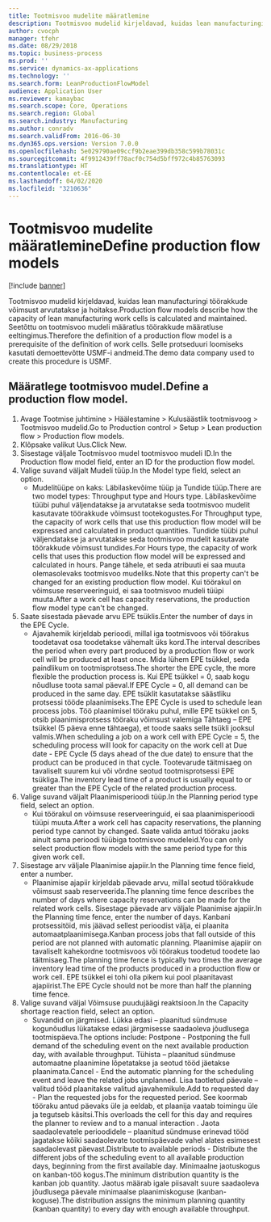 ```yaml
---
title: Tootmisvoo mudelite määratlemine
description: Tootmisvoo mudelid kirjeldavad, kuidas lean manufacturingi töörakkude võimsust arvutatakse ja hoitakse.
author: cvocph
manager: tfehr
ms.date: 08/29/2018
ms.topic: business-process
ms.prod: ''
ms.service: dynamics-ax-applications
ms.technology: ''
ms.search.form: LeanProductionFlowModel
audience: Application User
ms.reviewer: kamaybac
ms.search.scope: Core, Operations
ms.search.region: Global
ms.search.industry: Manufacturing
ms.author: conradv
ms.search.validFrom: 2016-06-30
ms.dyn365.ops.version: Version 7.0.0
ms.openlocfilehash: 5e029790ae09ccf9b2eae399db358c599b78031c
ms.sourcegitcommit: 4f9912439ff78acf0c754d5bff972c4b85763093
ms.translationtype: HT
ms.contentlocale: et-EE
ms.lasthandoff: 04/02/2020
ms.locfileid: "3210636"
---
```

# <a name="define-production-flow-models"></a><span data-ttu-id="1b614-103">Tootmisvoo mudelite määratlemine</span><span class="sxs-lookup"><span data-stu-id="1b614-103">Define production flow models</span></span>

[!include [banner](../../includes/banner.md)]

<span data-ttu-id="1b614-104">Tootmisvoo mudelid kirjeldavad, kuidas lean manufacturingi töörakkude võimsust arvutatakse ja hoitakse.</span><span class="sxs-lookup"><span data-stu-id="1b614-104">Production flow models describe how the capacity of lean manufacturing work cells is calculated and maintained.</span></span> <span data-ttu-id="1b614-105">Seetõttu on tootmisvoo mudeli määratlus töörakkude määratluse eeltingimus.</span><span class="sxs-lookup"><span data-stu-id="1b614-105">Therefore the definition of a production flow model is a prerequisite of the definition of work cells.</span></span> <span data-ttu-id="1b614-106">Selle protseduuri loomiseks kasutati demoettevõtte USMF-i andmeid.</span><span class="sxs-lookup"><span data-stu-id="1b614-106">The demo data company used to create this procedure is USMF.</span></span>


## <a name="define-a-production-flow-model"></a><span data-ttu-id="1b614-107">Määratlege tootmisvoo mudel.</span><span class="sxs-lookup"><span data-stu-id="1b614-107">Define a production flow model.</span></span> 
1. <span data-ttu-id="1b614-108">Avage Tootmise juhtimine > Häälestamine > Kulusäästlik tootmisvoog > Tootmisvoo mudelid.</span><span class="sxs-lookup"><span data-stu-id="1b614-108">Go to Production control > Setup > Lean production flow > Production flow models.</span></span>
2. <span data-ttu-id="1b614-109">Klõpsake valikut Uus.</span><span class="sxs-lookup"><span data-stu-id="1b614-109">Click New.</span></span>
3. <span data-ttu-id="1b614-110">Sisestage väljale Tootmisvoo mudel tootmisvoo mudeli ID.</span><span class="sxs-lookup"><span data-stu-id="1b614-110">In the Production flow model field, enter an ID for the production flow model.</span></span>
4. <span data-ttu-id="1b614-111">Valige suvand väljalt Mudeli tüüp.</span><span class="sxs-lookup"><span data-stu-id="1b614-111">In the Model type field, select an option.</span></span>
    * <span data-ttu-id="1b614-112">Mudelitüüpe on kaks: Läbilaskevõime tüüp ja Tundide tüüp.</span><span class="sxs-lookup"><span data-stu-id="1b614-112">There are two model types: Throughput type and Hours type.</span></span> <span data-ttu-id="1b614-113">Läbilaskevõime tüübi puhul väljendatakse ja arvutatakse seda tootmisvoo mudelit kasutavate töörakkude võimsust tootekogustes.</span><span class="sxs-lookup"><span data-stu-id="1b614-113">For Throughput type, the capacity of work cells that use this production flow model will be expressed and calculated in product quantities.</span></span> <span data-ttu-id="1b614-114">Tundide tüübi puhul väljendatakse ja arvutatakse seda tootmisvoo mudelit kasutavate töörakkude võimsust tundides.</span><span class="sxs-lookup"><span data-stu-id="1b614-114">For Hours type, the capacity of work cells that uses this production flow model will be expressed and calculated in hours.</span></span> <span data-ttu-id="1b614-115">Pange tähele, et seda atribuuti ei saa muuta olemasolevaks tootmisvoo mudeliks.</span><span class="sxs-lookup"><span data-stu-id="1b614-115">Note that this property can't be changed for an existing production flow model.</span></span> <span data-ttu-id="1b614-116">Kui töörakul on võimsuse reserveeringuid, ei saa tootmisvoo mudeli tüüpi muuta.</span><span class="sxs-lookup"><span data-stu-id="1b614-116">After a work cell has capacity reservations, the production flow model type can't be changed.</span></span>  
5. <span data-ttu-id="1b614-117">Saate sisestada päevade arvu EPE tsüklis.</span><span class="sxs-lookup"><span data-stu-id="1b614-117">Enter the number of days in the EPE Cycle.</span></span>
    * <span data-ttu-id="1b614-118">Ajavahemik kirjeldab perioodi, millal iga tootmisvoos või töörakus toodetavat osa toodetakse vähemalt üks kord.</span><span class="sxs-lookup"><span data-stu-id="1b614-118">The interval describes the period when every part produced by a production flow or work cell will be produced at least once.</span></span> <span data-ttu-id="1b614-119">Mida lühem EPE tsükkel, seda paindlikum on tootmisprotsess.</span><span class="sxs-lookup"><span data-stu-id="1b614-119">The shorter the EPE cycle, the more flexible the production process is.</span></span> <span data-ttu-id="1b614-120">Kui EPE tsükkel = 0, saab kogu nõudluse toota samal päeval.</span><span class="sxs-lookup"><span data-stu-id="1b614-120">If EPE Cycle = 0, all demand can be produced in the same day.</span></span> <span data-ttu-id="1b614-121">EPE tsüklit kasutatakse säästliku protsessi tööde plaanimiseks.</span><span class="sxs-lookup"><span data-stu-id="1b614-121">The EPE Cycle is used to schedule lean process jobs.</span></span> <span data-ttu-id="1b614-122">Töö plaanimisel tööraku puhul, mille EPE tsükkel on 5, otsib plaanimisprotsess tööraku võimsust valemiga Tähtaeg – EPE tsükkel (5 päeva enne tähtaega), et toode saaks selle tsükli jooksul valmis.</span><span class="sxs-lookup"><span data-stu-id="1b614-122">When scheduling a job on a work cell with EPE Cycle = 5, the scheduling process will look for capacity on the work cell at Due date - EPE Cycle (5 days ahead of the due date) to ensure that the product can be produced in that cycle.</span></span> <span data-ttu-id="1b614-123">Tootevarude täitmisaeg on tavaliselt suurem kui või võrdne seotud tootmisprotsessi EPE tsükliga.</span><span class="sxs-lookup"><span data-stu-id="1b614-123">The inventory lead time of a product is usually equal to or greater than the EPE Cycle of the related production process.</span></span>  
6. <span data-ttu-id="1b614-124">Valige suvand väljalt Plaanimisperioodi tüüp.</span><span class="sxs-lookup"><span data-stu-id="1b614-124">In the Planning period type field, select an option.</span></span>
    * <span data-ttu-id="1b614-125">Kui töörakul on võimsuse reserveeringuid, ei saa plaanimisperioodi tüüpi muuta.</span><span class="sxs-lookup"><span data-stu-id="1b614-125">After a work cell has capacity reservations, the planning period type cannot by changed.</span></span> <span data-ttu-id="1b614-126">Saate valida antud tööraku jaoks ainult sama perioodi tüübiga tootmisvoo mudeleid.</span><span class="sxs-lookup"><span data-stu-id="1b614-126">You can only select production flow models with the same period type for this given work cell.</span></span>  
7. <span data-ttu-id="1b614-127">Sisestage arv väljale Plaanimise ajapiir.</span><span class="sxs-lookup"><span data-stu-id="1b614-127">In the Planning time fence field, enter a number.</span></span>
    * <span data-ttu-id="1b614-128">Plaanimise ajapiir kirjeldab päevade arvu, millal seotud töörakkude võimsust saab reserveerida.</span><span class="sxs-lookup"><span data-stu-id="1b614-128">The planning time fence describes the number of days where capacity reservations can be made for the related work cells.</span></span> <span data-ttu-id="1b614-129">Sisestage päevade arv väljale Plaanimise ajapiir.</span><span class="sxs-lookup"><span data-stu-id="1b614-129">In the Planning time fence, enter the number of days.</span></span>   <span data-ttu-id="1b614-130">Kanbani protsessitöid, mis jäävad sellest perioodist välja, ei plaanita automaatplaanimisega.</span><span class="sxs-lookup"><span data-stu-id="1b614-130">Kanban process jobs that fall outside of this period are not planned with automatic planning.</span></span> <span data-ttu-id="1b614-131">Plaanimise ajapiir on tavaliselt kahekordne tootmisvoos või töörakus toodetud toodete lao täitmisaeg.</span><span class="sxs-lookup"><span data-stu-id="1b614-131">The planning time fence is typically two times the average inventory lead time of the products produced in a production flow or work cell.</span></span> <span data-ttu-id="1b614-132">EPE tsükkel ei tohi olla pikem kui pool plaanitavast ajapiirist.</span><span class="sxs-lookup"><span data-stu-id="1b614-132">The EPE Cycle should not be more than half the planning time fence.</span></span>     
8. <span data-ttu-id="1b614-133">Valige suvand väljal Võimsuse puudujäägi reaktsioon.</span><span class="sxs-lookup"><span data-stu-id="1b614-133">In the Capacity shortage reaction field, select an option.</span></span>
    * <span data-ttu-id="1b614-134">Suvandid on järgmised. Lükka edasi – plaanitud sündmuse kogunõudlus lükatakse edasi järgmisesse saadaoleva jõudlusega tootmispäeva.</span><span class="sxs-lookup"><span data-stu-id="1b614-134">The options include:   Postpone - Postponing the full demand of the scheduling event on the next available production day, with available throughput.</span></span> <span data-ttu-id="1b614-135">Tühista – plaanitud sündmuse automaatne plaanimine lõpetatakse ja seotud tööd jäetakse plaanimata.</span><span class="sxs-lookup"><span data-stu-id="1b614-135">Cancel - End the automatic planning for the scheduling event and leave the related jobs unplanned.</span></span>   <span data-ttu-id="1b614-136">Lisa taotletud päevale – valitud tööd plaanitakse valitud ajavahemikule.</span><span class="sxs-lookup"><span data-stu-id="1b614-136">Add to requested day - Plan the requested jobs for the requested period.</span></span> <span data-ttu-id="1b614-137">See koormab tööraku antud päevaks üle ja eeldab, et plaanija vaatab toimingu üle ja tegutseb käsitsi.</span><span class="sxs-lookup"><span data-stu-id="1b614-137">This overloads the cell for this day and requires the planner to review and to a manual interaction .</span></span>   <span data-ttu-id="1b614-138">Jaota saadaolevatele perioodidele – plaanitud sündmuse erinevad tööd jagatakse kõiki saadaolevate tootmispäevade vahel alates esimesest saadaolevast päevast.</span><span class="sxs-lookup"><span data-stu-id="1b614-138">Distribute to available periods - Distribute the different jobs of the scheduling event to all available production days, beginning from the first available day.</span></span> <span data-ttu-id="1b614-139">Minimaalne jaotuskogus on kanban-töö kogus.</span><span class="sxs-lookup"><span data-stu-id="1b614-139">The minimum distribution quantity is the kanban job quantity.</span></span> <span data-ttu-id="1b614-140">Jaotus määrab igale piisavalt suure saadaoleva jõudlusega päevale minimaalse plaanimiskoguse (kanban-koguse).</span><span class="sxs-lookup"><span data-stu-id="1b614-140">The distribution assigns the minimum planning quantity (kanban quantity) to every day with enough available throughput.</span></span>  

